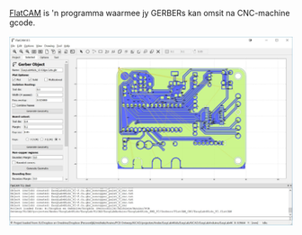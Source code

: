 <a href="http://FlatCAM.org" target ="_blank">FlatCAM</a> is 'n programma waarmee jy GERBERs kan omsit na CNC-machine gcode.<br/>
<br/>
<img src="./EasyLab4Kids_V2_flatCAM.jpg">
